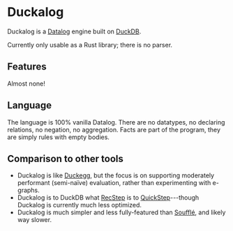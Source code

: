 # Duckalog

Duckalog is a [Datalog][datalog] engine built on [DuckDB][duckdb].

Currently only usable as a Rust library; there is no parser.

## Features

Almost none!

## Language

The language is 100% vanilla Datalog. There are no datatypes, no declaring
relations, no negation, no aggregation. Facts are part of the program, they
are simply rules with empty bodies.

## Comparison to other tools

- Duckalog is like [Duckegg][duckegg], but the focus is on supporting
  moderately performant (semi-naïve) evaluation, rather than experimenting with
  e-graphs.
- Duckalog is to DuckDB what [RecStep][recstep] is to
  [QuickStep][quickstep]---though Duckalog is currently much less optimized.
- Duckalog is much simpler and less fully-featured than [Soufflé][souffle], and
  likely way slower.

<!-- TODO: SociaLite, BigDatalog, Ascent -->

[datalog]: https://en.wikipedia.org/wiki/Datalog
[duckdb]: https://duckdb.org/
[duckegg]: https://github.com/philzook58/duckegg
[quickstep]: https://dl.acm.org/doi/abs/10.14778/3184470.3184471
[recstep]: https://arxiv.org/abs/1812.03975
[souffle]: https://souffle-lang.github.io/index.html